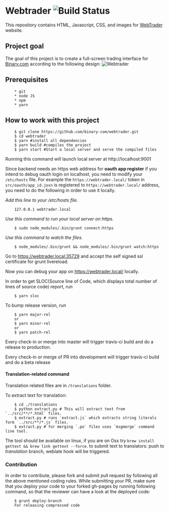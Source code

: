 # Webtrader ![Build Status](https://travis-ci.org/binary-com/webtrader.svg?branch=master)

This repository contains HTML, Javascript, CSS, and images for [WebTrader](http://binary-com.github.io/webtrader) website.

## Project goal
The goal of this project is to create a full-screen trading interface for [Binary.com](https://www.binary.com) according to the following design:
![Webtrader](https://banners.binary.com/misc/webtrader-layout.jpg)

## Prerequisites

        * git
        * node JS
        * npm
        * yarn

## How to work with this project

        $ git clone https://github.com/binary-com/webtrader.git
        $ cd webtrader
        $ yarn #install all dependencies
        $ yarn build #compiles the project
        $ yarn start #Start a local server and serve the compiled files

Running this command will launch local server at http://localhost:9001

Since backend needs an https web address for **oauth app register** if you intend to debug oauth login on localhost,  you need to modify your `/etc/hosts` file. For example the `https://webtrader.local/` token in `src/oauth/app_id.josn` is registered to `https://webtrader.local/` address, you need to do the following in order to use it locally.

*Add this line to your /etc/hosts file.*

        127.0.0.1 webtrader.local

*Use this command to run your local server on https.*

        $ sudo node_modules/.bin/grunt connect:https

*Use this command to watch the files.*

        $ node_modules/.bin/grunt && node_modules/.bin/grunt watch:https

Go to https://webtrader.local:35729 and accept the self signed ssl certificate for grunt livereload.

Now you can debug your app on https://webtrader.local/ locally.

In order to get SLOC(Source line of Code, which displays total number of lines of source code) report, run

        $ yarn sloc

To bump release version, run

        $ yarn major-rel
        or
        $ yarn minor-rel
        or
        $ yarn patch-rel

Every check-in or merge into master will trigger travis-ci build and do a release to production.

Every check-in or merge of PR into development will trigger travis-ci build and do a beta release

#### Translation-related command

Translation related files are in `/translations` folder.
    
  To extract text for translation:

        $ cd ./translations
        $ python extract.py # This will extract text from `../src/**/*.html` files.
        $ extract.py # runs `extract.js` which extracts string literals form `../src/**/*.js` files.
        $ extract.py # for merging `.po` files uses `msgmerge` command line tool.

The tool should be available on linux, if you are on Osx try `brew install gettext && brew link gettext --force`.
to submit text to translators: push to *translation* branch, weblate hook will be triggered.

### Contribution
In order to contribute, please fork and submit pull request by following all the above mentioned coding rules.
While submitting your PR, make sure that you deploy your code to your forked gh-pages by running following command, so that the reviewer can have a look at the deployed code:

        $ grunt deploy-branch
        For releasing compressed code
